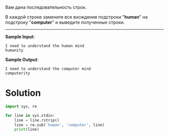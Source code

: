Вам дана последовательность строк.

В каждой строке замените все вхождения подстроки "**human**" на подстроку "**computer**"﻿ и выведите полученные строки.

---

**Sample Input**:

```
I need to understand the human mind
humanity
```

**Sample Output**:

```
I need to understand the computer mind
computerity
```

# Solution

```python
import sys, re

for line in sys.stdin:
    line = line.rstrip()
    line = re.sub('human', 'computer', line)
    print(line)
```
